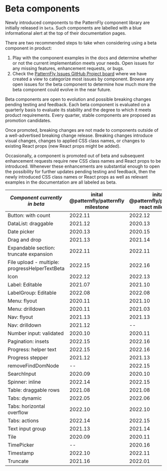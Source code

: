 # Beta components

Newly introduced components to the PatternFly component library are 
initially released in `beta`. Such components are labelled with a blue informational alert at the top of their documentation pages.

There are two recommended steps to take when considering using a beta component in product:
1. Play with the component examples in the docs and determine whether or not the current implementation meets your needs. Open issues for any missing features, enhancement requests, or bugs.
2. Check the [PatternFly Issues GitHub Project board](https://github.com/orgs/patternfly/projects/7/views/5) where we have created a view to categorize most issues by component. Browse any open issues for the beta component to determine how much more the beta component could evolve in the near future.

Beta components are open to evolution and possible breaking changes 
pending testing and feedback. Each beta component is evaluated on a quarterly basis to evaluate its stability
and the degree to which it meets product requirements. Every quarter, stable
components are proposed as promotion candidates. 

Once promoted, breaking changes are not made to components outside of a well-advertised 
breaking change release. Breaking changes introduce visual changes, changes to applied CSS 
class names, or changes to existing React props (new React props might be added).

Occasionally, a component is promoted out of beta and subsequent enhancement requests require new CSS class names
and React props to be introduced. Whenever these enhancements are substantial enough to open the possibility
for further updates pending testing and feedback, then the newly introduced CSS class names or React props 
as well as relevant examples in the documentation are all labeled as beta.

| *Component currently in beta*                  | inital @patternfly/patternfly milestone | inital @patternfly/patternfly-react milestone |
|------------------------------------------------|-----------------------------------------|-----------------------------------------------|
| Button: with count                             | 2022.11                                 | 2022.12                                       |
| DataList: draggable                            | 2021.12                                 | 2020.13                                       |
| Date picker                                    | 2020.13                                 | 2020.15                                       |
| Drag and drop                                  | 2021.13                                 | 2021.14                                       |
| Expandable section: truncate expansion         | 2022.11                                 | 2022.11                                       |
| File upload - multiple: progressHelperTextBeta | 2022.15                                 | 2022.16                                       |
| Icon                                           | 2022.12                                 | 2022.13                                       |
| Label: Editable                                | 2021.07                                 | 2021.10                                       |
| LabelGroup: Editable                           | 2022.08                                 | 2022.08                                       |
| Menu: flyout                                   | 2020.11                                 | 2021.10                                       |
| Menu: drilldown                                | 2020.11                                 | 2021.03                                       |
| Nav: flyout                                    | 2021.13                                 | 2021.13                                       |
| Nav: drilldown                                 | 2021.12                                 | --                                            |
| Number input: validated                        | 2020.10                                 | 2020.11                                       |
| Pagination: insets                             | 2022.15                                 | 2022.16                                       |
| Progress: helper text                          | 2022.15                                 | 2022.16                                       |
| Progress stepper                               | 2021.12                                 | 2021.13                                       |
| removeFindDomNode                              | --                                      | 2022.15                                       |
| SearchInput                                    | 2020.09                                 | 2020.10                                       |
| Spinner: inline                                | 2022.14                                 | 2022.15                                       |
| Table: draggable rows                          | 2021.08                                 | 2021.08                                       |
| Tabs: dynamic                                  | 2022.05                                 | 2022.06                                       |
| Tabs: horizontal overflow                      | 2022.10                                 | 2022.10                                       |
| Tabs: actions                                  | 2022.14                                 | 2022.15                                       |
| Text input group                               | 2021.13                                 | 2021.14                                       |
| Tile                                           | 2020.09                                 | 2020.11                                       |
| TimePicker                                     | --                                      | 2020.16                                       |
| Timestamp                                      | 2022.10                                 | 2022.11                                       |
| Truncate                                       | 2021.16                                 | 2022.01                                       |


